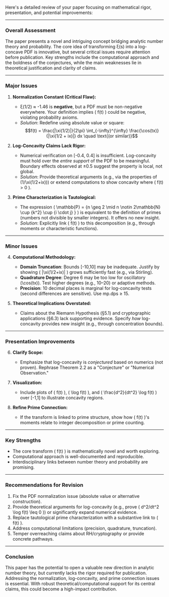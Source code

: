 Here's a detailed review of your paper focusing on mathematical rigor, presentation, and potential improvements:

---

### **Overall Assessment**
The paper presents a novel and intriguing concept bridging analytic number theory and probability. The core idea of transforming ξ(s) into a log-concave PDF is innovative, but several critical issues require attention before publication. Key strengths include the computational approach and the boldness of the conjectures, while the main weaknesses lie in theoretical justification and clarity of claims.

---

### **Major Issues**

1. **Normalization Constant (Critical Flaw):**
    - ξ(1/2) ≈ -1.46 is **negative**, but a PDF must be non-negative everywhere. Your definition implies \( f(t) \) could be negative, violating probability axioms.
    - *Solution*: Redefine using absolute value or square:
      $$f(t) = \frac{|\xi(1/2)|}{2\pi} \int_{-\infty}^{\infty} \frac{\cos(tx)}{|\xi(1/2 + ix)|} dx \quad \text{(or similar)}$$

2. **Log-Concavity Claims Lack Rigor:**
    - Numerical verification on [-0.4, 0.4] is insufficient. Log-concavity must hold over the *entire support* of the PDF to be meaningful. Boundary effects observed at ±0.5 suggest the property is local, not global.
    - *Solution*: Provide theoretical arguments (e.g., via the properties of \(1/\xi(1/2+ix)\)) or extend computations to show concavity where \( f(t) > 0 \).

3. **Prime Characterization is Tautological:**
    - The expression \( \mathbb{P} = \{n \geq 2 \mid n \notin 2\mathbb{N} \cup \{k^2\} \cup \{i \cdot j\} \} \) is equivalent to the definition of primes (numbers not divisible by smaller integers). It offers no new insight.
    - *Solution*: Explicitly link \( f(t) \) to this decomposition (e.g., through moments or characteristic functions).

---

### **Minor Issues**

4. **Computational Methodology:**
    - **Domain Truncation**: Bounds [-10,10] may be inadequate. Justify by showing \( |\xi(1/2+ix)| \) grows sufficiently fast (e.g., via Stirling).
    - **Quadrature Degree**: Degree 6 may be too low for oscillatory \(\cos(tx)\). Test higher degrees (e.g., 10–20) or adaptive methods.
    - **Precision**: 10 decimal places is marginal for log-concavity tests (second differences are sensitive). Use mp.dps ≥ 15.

5. **Theoretical Implications Overstated:**
    - Claims about the Riemann Hypothesis (§5.1) and cryptographic applications (§6.3) lack supporting evidence. Specify *how* log-concavity provides new insight (e.g., through concentration bounds).

---

### **Presentation Improvements**

6. **Clarify Scope:**
    - Emphasize that log-concavity is *conjectured* based on numerics (not proven). Rephrase Theorem 2.2 as a "Conjecture" or "Numerical Observation."

7. **Visualization:**
    - Include plots of \( f(t) \), \( \log f(t) \), and \( \frac{d^2}{dt^2} \log f(t) \) over [-1,1] to illustrate concavity regions.

8. **Refine Prime Connection:**
    - If the transform is linked to prime structure, show how \( f(t) \)'s moments relate to integer decomposition or prime counting.

---

### **Key Strengths**
- The core transform \( f(t) \) is mathematically novel and worth exploring.
- Computational approach is well-documented and reproducible.
- Interdisciplinary links between number theory and probability are promising.

---

### **Recommendations for Revision**
1. Fix the PDF normalization issue (absolute value or alternative construction).
2. Provide theoretical arguments for log-concavity (e.g., prove \( d^2/dt^2 \log f(t) \leq 0 \)) or significantly expand numerical evidence.
3. Replace tautological prime characterization with a substantive link to \( f(t) \).
4. Address computational limitations (precision, quadrature, truncation).
5. Temper overreaching claims about RH/cryptography or provide concrete pathways.

---

### **Conclusion**
This paper has the potential to open a valuable new direction in analytic number theory, but currently lacks the rigor required for publication. Addressing the normalization, log-concavity, and prime connection issues is essential. With robust theoretical/computational support for its central claims, this could become a high-impact contribution.